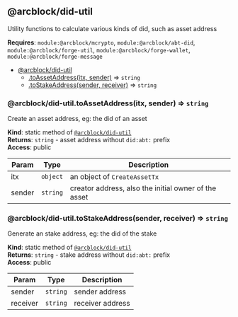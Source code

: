 <a name="module_@arcblock/did-util"></a>

## @arcblock/did-util
Utility functions to calculate various kinds of did, such as asset address

**Requires**: <code>module:@arcblock/mcrypto</code>, <code>module:@arcblock/abt-did</code>, <code>module:@arcblock/forge-util</code>, <code>module:@arcblock/forge-wallet</code>, <code>module:@arcblock/forge-message</code>  

* [@arcblock/did-util](#module_@arcblock/did-util)
    * [.toAssetAddress(itx, sender)](#module_@arcblock/did-util.toAssetAddress) ⇒ <code>string</code>
    * [.toStakeAddress(sender, receiver)](#module_@arcblock/did-util.toStakeAddress) ⇒ <code>string</code>

<a name="module_@arcblock/did-util.toAssetAddress"></a>

### @arcblock/did-util.toAssetAddress(itx, sender) ⇒ <code>string</code>
Create an asset address, eg: the did of an asset

**Kind**: static method of [<code>@arcblock/did-util</code>](#module_@arcblock/did-util)  
**Returns**: <code>string</code> - asset address without `did:abt:` prefix  
**Access**: public  

| Param | Type | Description |
| --- | --- | --- |
| itx | <code>object</code> | an object of `CreateAssetTx` |
| sender | <code>string</code> | creator address, also the initial owner of the asset |

<a name="module_@arcblock/did-util.toStakeAddress"></a>

### @arcblock/did-util.toStakeAddress(sender, receiver) ⇒ <code>string</code>
Generate an stake address, eg: the did of the stake

**Kind**: static method of [<code>@arcblock/did-util</code>](#module_@arcblock/did-util)  
**Returns**: <code>string</code> - stake address without `did:abt:` prefix  
**Access**: public  

| Param | Type | Description |
| --- | --- | --- |
| sender | <code>string</code> | sender address |
| receiver | <code>string</code> | receiver address |

